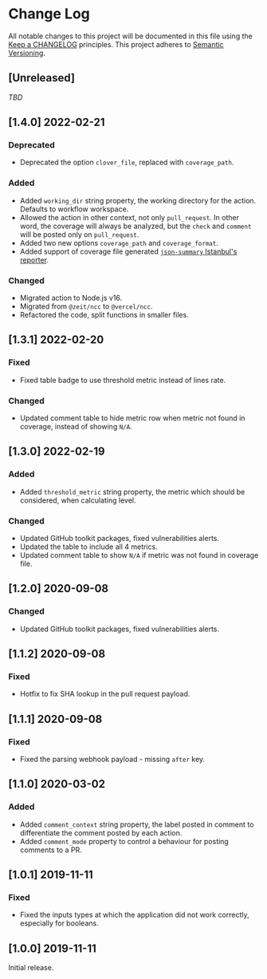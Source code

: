 # Change Log
All notable changes to this project will be documented in this file
using the [Keep a CHANGELOG](http://keepachangelog.com/) principles.
This project adheres to [Semantic Versioning](http://semver.org/).

<!--
Types of changes

Added - for new features.
Changed - for changes in existing functionality.
Deprecated - for soon-to-be removed features.
Removed - for now removed features.
Fixed - for any bug fixes.
Security - in case of vulnerabilities.
-->

## [Unreleased]

_TBD_

## [1.4.0] 2022-02-21

### Deprecated

- Deprecated the option `clover_file`, replaced with `coverage_path`.

### Added

- Added `working_dir` string property, the working directory for the action. Defaults to workflow workspace.
- Allowed the action in other context, not only `pull_request`. In other word, the coverage will always be analyzed,
but the `check` and `comment` will be posted only on `pull_request`.
- Added two new options `coverage_path` and `coverage_format`.
- Added support of coverage file generated [`json-summary` Istanbul's reporter](https://istanbul.js.org/docs/advanced/alternative-reporters/#json-summary).

### Changed

- Migrated action to Node.js v16.
- Migrated from `@zeit/ncc` to `@vercel/ncc`.
- Refactored the code, split functions in smaller files.

## [1.3.1] 2022-02-20

### Fixed

- Fixed table badge to use threshold metric instead of lines rate.

### Changed

- Updated comment table to hide metric row when metric not found in coverage, instead of showing `N/A`.

## [1.3.0] 2022-02-19

### Added

- Added `threshold_metric` string property, the metric which should be considered, when calculating level.

### Changed

- Updated GitHub toolkit packages, fixed vulnerabilities alerts.
- Updated the table to include all 4 metrics.
- Updated comment table to show `N/A` if metric was not found in coverage file.

## [1.2.0] 2020-09-08

### Changed

- Updated GitHub toolkit packages, fixed vulnerabilities alerts.

## [1.1.2] 2020-09-08

### Fixed

- Hotfix to fix SHA lookup in the pull request payload.

## [1.1.1] 2020-09-08

### Fixed

- Fixed the parsing webhook payload - missing `after` key.

## [1.1.0] 2020-03-02

### Added

- Added `comment_context` string property, the label posted in comment to differentiate the comment posted by each action.
- Added `comment_mode` property to control a behaviour for posting comments to a PR. 

## [1.0.1] 2019-11-11

### Fixed

- Fixed the inputs types at which the application did not work correctly, especially for booleans.

## [1.0.0] 2019-11-11

Initial release.
